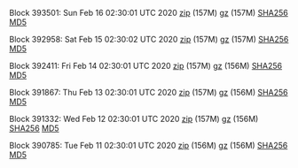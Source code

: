 Block 393501: Sun Feb 16 02:30:01 UTC 2020 [zip](https://files.01coin.io/mainnet/2020-02-16/bootstrap.dat.zip) (157M) [gz](https://files.01coin.io/mainnet/2020-02-16/bootstrap.dat.tar.gz) (157M) [SHA256](https://files.01coin.io/mainnet/2020-02-16/sha256.txt) [MD5](https://files.01coin.io/mainnet/2020-02-16/md5.txt)

Block 392958: Sat Feb 15 02:30:02 UTC 2020 [zip](https://files.01coin.io/mainnet/2020-02-15/bootstrap.dat.zip) (157M) [gz](https://files.01coin.io/mainnet/2020-02-15/bootstrap.dat.tar.gz) (157M) [SHA256](https://files.01coin.io/mainnet/2020-02-15/sha256.txt) [MD5](https://files.01coin.io/mainnet/2020-02-15/md5.txt)

Block 392411: Fri Feb 14 02:30:01 UTC 2020 [zip](https://files.01coin.io/mainnet/2020-02-14/bootstrap.dat.zip) (157M) [gz](https://files.01coin.io/mainnet/2020-02-14/bootstrap.dat.tar.gz) (156M) [SHA256](https://files.01coin.io/mainnet/2020-02-14/sha256.txt) [MD5](https://files.01coin.io/mainnet/2020-02-14/md5.txt)

Block 391867: Thu Feb 13 02:30:01 UTC 2020 [zip](https://files.01coin.io/mainnet/2020-02-13/bootstrap.dat.zip) (157M) [gz](https://files.01coin.io/mainnet/2020-02-13/bootstrap.dat.tar.gz) (156M) [SHA256](https://files.01coin.io/mainnet/2020-02-13/sha256.txt) [MD5](https://files.01coin.io/mainnet/2020-02-13/md5.txt)

Block 391332: Wed Feb 12 02:30:01 UTC 2020 [zip](https://files.01coin.io/mainnet/2020-02-12/bootstrap.dat.zip) (157M) [gz](https://files.01coin.io/mainnet/2020-02-12/bootstrap.dat.tar.gz) (156M) [SHA256](https://files.01coin.io/mainnet/2020-02-12/sha256.txt) [MD5](https://files.01coin.io/mainnet/2020-02-12/md5.txt)

Block 390785: Tue Feb 11 02:30:01 UTC 2020 [zip](https://files.01coin.io/mainnet/2020-02-11/bootstrap.dat.zip) (156M) [gz](https://files.01coin.io/mainnet/2020-02-11/bootstrap.dat.tar.gz) (156M) [SHA256](https://files.01coin.io/mainnet/2020-02-11/sha256.txt) [MD5](https://files.01coin.io/mainnet/2020-02-11/md5.txt)
